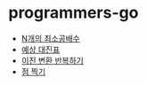 # programmers-go

- [N개의 최소공배수](./programmers/12953/README.md)
- [예상 대진표](./programmers/12985/README.md)
- [이진 변환 반복하기](./programmers/70129/README.md)
- [점 찍기](./programmers/140107/README.md)